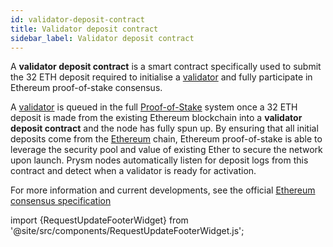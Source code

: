 ```yaml
---
id: validator-deposit-contract
title: Validator deposit contract
sidebar_label: Validator deposit contract
---
```


A **validator deposit contract** is a smart contract specifically used to submit the 32 ETH deposit required to initialise a [validator](validator-clients.md) and fully participate in Ethereum proof-of-stake consensus.

A [validator](validator-clients.md) is queued in the full [Proof-of-Stake](/docs/terminology#proof-of-stake-pos) system once a 32 ETH deposit is made from the existing Ethereum blockchain into a **validator deposit contract** and the node has fully spun up. By ensuring that all initial deposits come from the [Ethereum](/docs/terminology#eth1) chain, Ethereum proof-of-stake is able to leverage the security pool and value of existing Ether to secure the network upon launch. Prysm nodes automatically listen for deposit logs from this contract and detect when a validator is ready for activation.

For more information and current developments, see the official [Ethereum consensus specification](https://github.com/ethereum/consensus-specs)

import {RequestUpdateFooterWidget} from '@site/src/components/RequestUpdateFooterWidget.js';

<RequestUpdateFooterWidget />